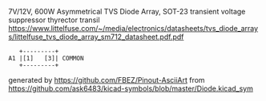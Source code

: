 7V/12V, 600W Asymmetrical TVS Diode Array, SOT-23
transient voltage suppressor thyrector transil
https://www.littelfuse.com/~/media/electronics/datasheets/tvs_diode_arrays/littelfuse_tvs_diode_array_sm712_datasheet.pdf.pdf


	   +---------+
	A1 |[1]   [3]| COMMON
	   +---------+


generated by https://github.com/FBEZ/Pinout-AsciiArt from https://github.com/ask6483/kicad-symbols/blob/master/Diode.kicad_sym